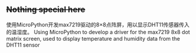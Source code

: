 ## ~~Nothing special here~~
使用MicroPython开发max7219驱动的8×8点阵屏，用以显示DHT11传感器传入的温湿度。
Using MicroPython to develop a driver for the max7219 8x8 dot matrix screen, used to display temperature and humidity data from the DHT11 sensor

